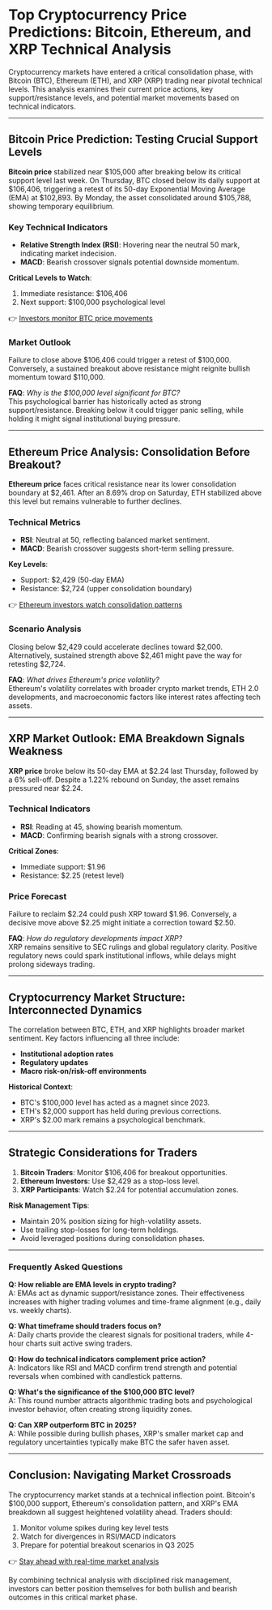 # Top Cryptocurrency Price Predictions: Bitcoin, Ethereum, and XRP Technical Analysis  

Cryptocurrency markets have entered a critical consolidation phase, with Bitcoin (BTC), Ethereum (ETH), and XRP (XRP) trading near pivotal technical levels. This analysis examines their current price actions, key support/resistance levels, and potential market movements based on technical indicators.  

---

## Bitcoin Price Prediction: Testing Crucial Support Levels  

**Bitcoin price** stabilized near $105,000 after breaking below its critical support level last week. On Thursday, BTC closed below its daily support at $106,406, triggering a retest of its 50-day Exponential Moving Average (EMA) at $102,893. By Monday, the asset consolidated around $105,788, showing temporary equilibrium.  

### Key Technical Indicators  
- **Relative Strength Index (RSI)**: Hovering near the neutral 50 mark, indicating market indecision.  
- **MACD**: Bearish crossover signals potential downside momentum.  

**Critical Levels to Watch**:  
1. Immediate resistance: $106,406  
2. Next support: $100,000 psychological level  

👉 [Investors monitor BTC price movements](https://bit.ly/okx-bonus)  

### Market Outlook  
Failure to close above $106,406 could trigger a retest of $100,000. Conversely, a sustained breakout above resistance might reignite bullish momentum toward $110,000.  

**FAQ**: *Why is the $100,000 level significant for BTC?*  
This psychological barrier has historically acted as strong support/resistance. Breaking below it could trigger panic selling, while holding it might signal institutional buying pressure.  

---

## Ethereum Price Analysis: Consolidation Before Breakout?  

**Ethereum price** faces critical resistance near its lower consolidation boundary at $2,461. After an 8.69% drop on Saturday, ETH stabilized above this level but remains vulnerable to further declines.  

### Technical Metrics  
- **RSI**: Neutral at 50, reflecting balanced market sentiment.  
- **MACD**: Bearish crossover suggests short-term selling pressure.  

**Key Levels**:  
- Support: $2,429 (50-day EMA)  
- Resistance: $2,724 (upper consolidation boundary)  

👉 [Ethereum investors watch consolidation patterns](https://bit.ly/okx-bonus)  

### Scenario Analysis  
Closing below $2,429 could accelerate declines toward $2,000. Alternatively, sustained strength above $2,461 might pave the way for retesting $2,724.  

**FAQ**: *What drives Ethereum's price volatility?*  
Ethereum's volatility correlates with broader crypto market trends, ETH 2.0 developments, and macroeconomic factors like interest rates affecting tech assets.  

---

## XRP Market Outlook: EMA Breakdown Signals Weakness  

**XRP price** broke below its 50-day EMA at $2.24 last Thursday, followed by a 6% sell-off. Despite a 1.22% rebound on Sunday, the asset remains pressured near $2.24.  

### Technical Indicators  
- **RSI**: Reading at 45, showing bearish momentum.  
- **MACD**: Confirming bearish signals with a strong crossover.  

**Critical Zones**:  
- Immediate support: $1.96  
- Resistance: $2.25 (retest level)  

### Price Forecast  
Failure to reclaim $2.24 could push XRP toward $1.96. Conversely, a decisive move above $2.25 might initiate a correction toward $2.50.  

**FAQ**: *How do regulatory developments impact XRP?*  
XRP remains sensitive to SEC rulings and global regulatory clarity. Positive regulatory news could spark institutional inflows, while delays might prolong sideways trading.  

---

## Cryptocurrency Market Structure: Interconnected Dynamics  

The correlation between BTC, ETH, and XRP highlights broader market sentiment. Key factors influencing all three include:  
- **Institutional adoption rates**  
- **Regulatory updates**  
- **Macro risk-on/risk-off environments**  

**Historical Context**:  
- BTC's $100,000 level has acted as a magnet since 2023.  
- ETH's $2,000 support has held during previous corrections.  
- XRP's $2.00 mark remains a psychological benchmark.  

---

## Strategic Considerations for Traders  

1. **Bitcoin Traders**: Monitor $106,406 for breakout opportunities.  
2. **Ethereum Investors**: Use $2,429 as a stop-loss level.  
3. **XRP Participants**: Watch $2.24 for potential accumulation zones.  

**Risk Management Tips**:  
- Maintain 20% position sizing for high-volatility assets.  
- Use trailing stop-losses for long-term holdings.  
- Avoid leveraged positions during consolidation phases.  

---

### Frequently Asked Questions  

**Q: How reliable are EMA levels in crypto trading?**  
A: EMAs act as dynamic support/resistance zones. Their effectiveness increases with higher trading volumes and time-frame alignment (e.g., daily vs. weekly charts).  

**Q: What timeframe should traders focus on?**  
A: Daily charts provide the clearest signals for positional traders, while 4-hour charts suit active swing traders.  

**Q: How do technical indicators complement price action?**  
A: Indicators like RSI and MACD confirm trend strength and potential reversals when combined with candlestick patterns.  

**Q: What's the significance of the $100,000 BTC level?**  
A: This round number attracts algorithmic trading bots and psychological investor behavior, often creating strong liquidity zones.  

**Q: Can XRP outperform BTC in 2025?**  
A: While possible during bullish phases, XRP's smaller market cap and regulatory uncertainties typically make BTC the safer haven asset.  

---

## Conclusion: Navigating Market Crossroads  

The cryptocurrency market stands at a technical inflection point. Bitcoin's $100,000 support, Ethereum's consolidation pattern, and XRP's EMA breakdown all suggest heightened volatility ahead. Traders should:  
1. Monitor volume spikes during key level tests  
2. Watch for divergences in RSI/MACD indicators  
3. Prepare for potential breakout scenarios in Q3 2025  

👉 [Stay ahead with real-time market analysis](https://bit.ly/okx-bonus)  

By combining technical analysis with disciplined risk management, investors can better position themselves for both bullish and bearish outcomes in this critical market phase.
